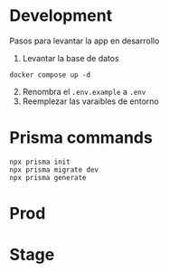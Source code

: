 # Development
Pasos para levantar la app en desarrollo

1. Levantar la base de datos
```
docker compose up -d
```

2. Renombra el `.env.example` a `.env`
3. Reemplezar las varaibles de entorno

# Prisma commands
```
npx prisma init
npx prisma migrate dev
npx prisma generate
```

# Prod

# Stage